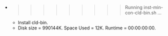 * >>>>>>>>> Running inst-min-con-cld-bin.sh ...
  * Install cld-bin.
  * Disk size = 990144K. Space Used = 12K. Runtime = 00:00:00:00.
